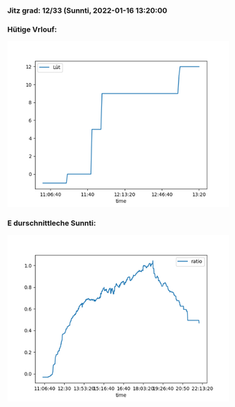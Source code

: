 ### Jitz grad: 12/33 (Sunnti, 2022-01-16 13:20:00

### Hütige Vrlouf:
![Graph](Today.png)

### E durschnittleche Sunnti:
![Graph](Sunnti.png)